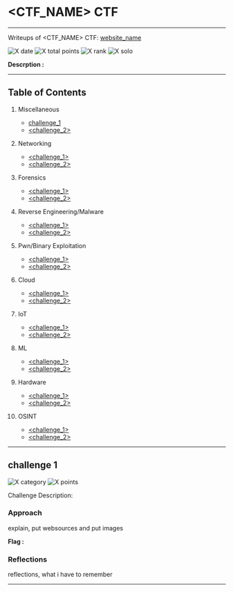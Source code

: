 # <CTF_NAME> CTF
---

Writeups of <CTF_NAME> CTF: [website_name](<http://www.ctflink.com>)

![X date](https://img.shields.io/badge/date-XX/XX/XXXX-yellow.svg)
![X total points](https://img.shields.io/badge/total_points-XXX-blue.svg)
![X rank](https://img.shields.io/badge/team_ranking-274%2F524-purple.svg)
![X solo](https://img.shields.io/badge/team-alone-orange.svg)

**Descrption :** 

---

## **Table of Contents**

1. Miscellaneous
    -  [challenge_1](###challenge_1)
    -  [<challenge_2>](<link_to_writeup>)

2. Networking
    -  [<challenge_1>](<link_to_writeup>)
    -  [<challenge_2>](<link_to_writeup>)

3. Forensics
    -  [<challenge_1>](<link_to_writeup>)
    -  [<challenge_2>](<link_to_writeup>)
   
4. Reverse Engineering/Malware
    -  [<challenge_1>](<link_to_writeup>)
    -  [<challenge_2>](<link_to_writeup>)

5. Pwn/Binary Exploitation
    -  [<challenge_1>](<link_to_writeup>)
    -  [<challenge_2>](<link_to_writeup>)

6. Cloud
    -  [<challenge_1>](<link_to_writeup>)
    -  [<challenge_2>](<link_to_writeup>)
   
7. IoT
    -  [<challenge_1>](<link_to_writeup>)
    -  [<challenge_2>](<link_to_writeup>)

8. ML
    -  [<challenge_1>](<link_to_writeup>)
    -  [<challenge_2>](<link_to_writeup>)

9. Hardware
    -  [<challenge_1>](<link_to_writeup>)
    -  [<challenge_2>](<link_to_writeup>)

10. OSINT
    -  [<challenge_1>](<link_to_writeup>)
    -  [<challenge_2>](<link_to_writeup>)

---

## **challenge 1**
![X category](https://img.shields.io/badge/category-category-blue.svg)
![X points](https://img.shields.io/badge/points-points-green.svg)

Challenge Description: 

### Approach

explain, put websources and put images

**Flag :** 

### Reflections
reflections, what i have to remember
  

---
